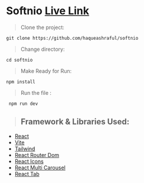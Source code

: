 # Softnio [Live Link](https://ashraful-softnio-restaurant.netlify.app/)


> Clone the project: 
``` clone full 
git clone https://github.com/haqueashraful/softnio
```

> Change directory: 
``` change directory
cd softnio
```

> Make Ready for Run: 
``` Install dependencies
npm install
```

> Run the file :
```Run the file
 npm run dev 
```

> ## Framework & Libraries Used:
- [React](https://react.dev/)
- [Vite](https://vitejs.dev/)
- [Tailwind](https://tailwindcss.com/)
- [React Router Dom](https://reactrouter.com/en/main)
- [React Icons](https://react-icons.github.io/react-icons/)
- [React Multi Carousel](https://www.npmjs.com/package/react-multi-carousel)
- [React Tab](https://www.npmjs.com/package/react-tabs)




